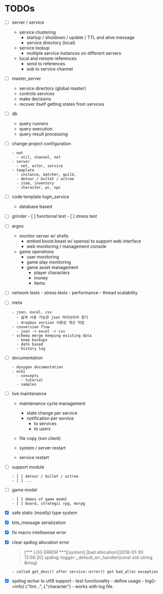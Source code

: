# TODOs

- [ ] server / service 

  - service clustering
    - startup / shutdown / update / TTL and alive message
    - service directory (local)
  - service lookup
    - multiple service instances on different servers 
  - local and remote references
    - send to references
    - sub to service channel
- [ ] master_server
  - service directory (global master)
  - controls services 
  - make decisions
  - recover itself getting states from services
- [ ] db
  - query runners
  - query execution 
  - query result processing
- [ ] change project configuration 

      - net
        - util, channel, net
      - server
        - net, actor, service
      - template  
        - instance, matcher, guild, 
        - detour / bullet / octree
        - item, inventory
        - character, pc, npc
- [ ] code template login_service 
  - database based
- [ ] grinder 
      - [ ] functional test
      - [ ] stress test
- [ ] argos
  - monitor server w/ shells 
    - embed boost.beast w/ openssl to support web interface 
    - web monitoring / management console
  - game operations 
    - user monitoring 
    - game play monitoring 
    - game asset management 
      - player characters
      - money 
      - items
- [ ] network tests
      - stress tests
      - performance 
      - thread scalability
- [ ] meta 

      - json, excel, csv
        - 쉽게 사용 가능한 json 라이브러리 찾기
        - dropbox version 사용성 개선 작업 
      - conversion flow
        - json -> excel -> csv
      - schema merge keeping existing data
        - keep backups
        - date based
        - history log
- [ ] documentation 

      - doxygen documentation 
      - wiki 
        - concepts 
          - tutorial
        - samples 
- [ ] live maintenance
  - maintenance cycle management
    - state change per service
    - notification per service
      - to services
      - to users
  - file copy (svn client)
  - system / server restart


  - service restart 

- [ ] support module 

      - [ ] detour / bullet / octree
      - [ ] ... 

- [ ] game model 

      - [ ] demos of game model
      - [ ] board, strategic rpg, morpg

- [x] safe static (mostly) type system

- [x] bits_message serialization

- [x] fix macro intellisense error

- [x] clear spdlog allocation error

   > 	[*** LOG ERROR ***][system] [bad allocation][2018-01-30 12:56:20]
   > 	spdlog::logger::_default_err_handler(const std::string &msg)

      - called get_desc() after service::error() get bad_alloc exception

- [x] spdlog wchar to utf8 support 
      - test functionality 
      - define usage 
        - log()->info( L"fmt...", L"character")
        - works with log file.




